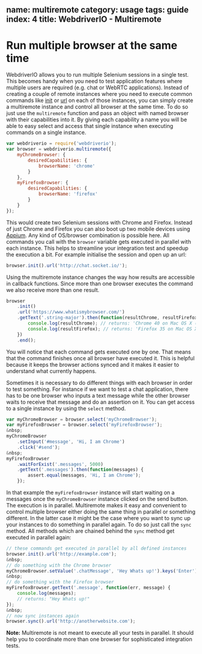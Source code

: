 name: multiremote
category: usage
tags: guide
index: 4
title: WebdriverIO - Multiremote
---

Run multiple browser at the same time
=====================================

WebdriverIO allows you to run multiple Selenium sessions in a single test. This becomes handy when you
need to test application features where multiple users are required (e.g. chat or WebRTC applications).
Instead of creating a couple of remote instances where you need to execute common commands like [init](http://webdriver.io/api/protocol/init.html)
or [url](http://webdriver.io/api/protocol/url.html) on each of those instances, you can simply create a
multiremote instance and control all browser at the same time. To do so just use the `multiremote`
function and pass an object with named browser with their capabilities into it. By giving each capability
a name you will be able to easy select and access that single instance when executing commands on a single
instance.

```js
var webdriverio = require('webdriverio');
var browser = webdriverio.multiremote({
    myChromeBrowser: {
        desiredCapabilities: {
            browserName: 'chrome'
        }
    },
    myFirefoxBrowser: {
        desiredCapabilities: {
            browserName: 'firefox'
        }
    }
});
```

This would create two Selenium sessions with Chrome and Firefox. Instead of just Chrome and Firefox you can
also boot up two mobile devices using [Appium](http://appium.io/). Any kind of OS/browser combination is
possible here. All commands you call with the `browser` variable gets executed in parallel with each instance.
This helps to streamline your integration test and speedup the execution a bit. For example initialise the
session and open up an url:

```js
browser.init().url('http://chat.socket.io/');
```

Using the multiremote instance changes the way how results are accessible in callback functions.
Since more than one browser executes the command we also receive more than one result.

```js
browser
    .init()
    .url('https://www.whatismybrowser.com/')
    .getText('.string-major').then(function(resultChrome, resultFirefox) {
        console.log(resultChrome); // returns: 'Chrome 40 on Mac OS X (Yosemite)'
        console.log(resultFirefox); // returns: 'Firefox 35 on Mac OS X (Yosemite)'
    })
    .end();
```

You will notice that each command gets executed one by one. That means that the command finishes once
all browser have executed it. This is helpful because it keeps the browser actions synced and it makes
it easier to understand what currently happens.

Sometimes it is necessary to do different things with each browser in order to test something. For instance
if we want to test a chat application, there has to be one browser who inputs a text message while the
other browser waits to receive that message and do an assertion on it. You can get access to a single instance
by using the `select` method.

```js
var myChromeBrowser = browser.select('myChromeBrowser');
var myFirefoxBrowser = browser.select('myFirefoxBrowser');
&nbsp;
myChromeBrowser
    .setInput('#message', 'Hi, I am Chrome')
    .click('#send');
&nbsp;
myFirefoxBrowser
    .waitForExist('.messages', 5000)
    .getText('.messages').then(function(messages) {
        assert.equal(messages, 'Hi, I am Chrome');
    });
```

In that example the `myFirefoxBrowser` instance will start waiting on a messages once the `myChromeBrowser`
instance clicked on the send button. The execution is in parallel. Multiremote makes it easy and convenient
to control multiple browser either doing the same thing in parallel or something different. In the latter case
it might be the case where you want to sync up your instances to do something in parallel again. To do so
just call the `sync` method. All methods which are chained behind the `sync` method get executed in parallel
again:

```js
// these commands get executed in parallel by all defined instances
browser.init().url('http://example.com');
&nbsp;
// do something with the Chrome browser
myChromeBrowser.setValue('.chatMessage', 'Hey Whats up!').keys('Enter')
&nbsp;
// do something with the Firefox browser
myFirefoxBrowser.getText('.message', function(err, message) {
    console.log(messages);
    // returns: "Hey Whats up!"
});
&nbsp;
// now sync instances again
browser.sync().url('http://anotherwebsite.com');
```

__Note:__ Multiremote is not meant to execute all your tests in parallel. It should help you to coordinate
more than one browser for sophisticated integration tests.
